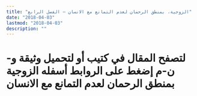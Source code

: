 ```yaml
---
title: "الزوجية، بمنطق الرحمان لعدم التمانع مع الانسان – الفصل الرابع"
date: "2018-04-03"
lastmod: "2018-04-03"
description: ""
---
```

# **لتصفح المقال في كتيب أو لتحميل وثيقة و-ن-م إضغط على الروابط أسفله** **الزوجية بمنطق الرحمان لعدم التمانع مع الانسان**

###